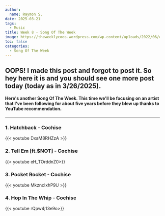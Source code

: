 ```yaml
---
author:
  name: Raymon S.
date: 2025-03-21
tags:
  - Music
title: Week 8 - Song Of The Week
image: https://theweeklycoos.wordpress.com/wp-content/uploads/2022/06/cochise-profile.jpeg
toc: false
categories:
  - Song Of The Week
---
```

## OOPS! I made this post and forgot to post it. So hey here it is and you should see one more post today (today as in 3/26/2025).

#### Here's another Song Of The Week. This time we'll be focusing on an artist that I've been following for about five years before they blew up thanks to YouTube recommendation.
---


###        1. Hatchback - Cochise

{{< youtube DxaM8RHZzA >}}

###       2. Tell Em [ft.$NOT] - Cochise
{{< youtube eH_TOrddnZ0>}}


###        3. Pocket Rocket - Cochise

{{< youtube MkzncIxhP9U >}}


###      4. Hop In The Whip -  Cochise

{{< youtube rQpw4j13e9o>}}
